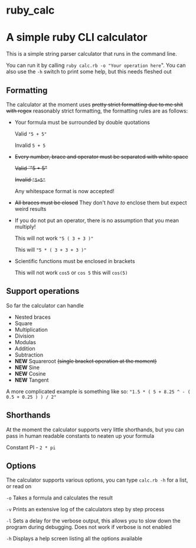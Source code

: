 # ruby_calc
# A simple ruby CLI calculator

This is a simple string parser calculator that runs in the command line.

You can run it by calling `ruby calc.rb -o "Your operation here`". 
You can also use the `-h` switch to print some help, but this needs fleshed out

## Formatting

The calculator at the moment uses ~~pretty strict formatting due to me shit with regex~~ reasonably strict formatting, the formatting rules are as follows:

* Your formula must be surrounded by double quotations

   Valid `"5 + 5"`
   
   Invalid `5 + 5`
  
* ~~Every number, brace and operator must be separated with white space~~

   ~~Valid `"5 + 5"~~
   
   ~~Invalid `"5+5"`~~
   
   Any whitespace format is now accepted!
   
* ~~All braces must be closed~~ They don't _have to_ enclose them but expect weird results
* If you do not put an operator, there is no assumption that you mean multiply!

   This will not work `"5 ( 3 + 3 )"`
   
   This will `"5 * ( 3 + 3 + 3 )"`
   
* Scientific functions must be enclosed in brackets
   
   This will not work `cos5` or `cos 5`
   this will `cos(5)`
   

## Support operations

So far the calculator can handle 
* Nested braces
* Square 
* Multiplication 
* Division
* Modulas
* Addition 
* Subtraction
* **NEW** Squareroot ~~(single bracket operation at the moment)~~
* **NEW** Sine
* **NEW** Cosine
* **NEW** Tangent


A more complicated example is something like so:
   `"1.5 * ( 5 + 8.25 ^ - ( 0.5 + 0.25 ) ) / 2"`
   
## Shorthands

At the moment the calculator supports very little shorthands, but you can pass in human readable constants to neaten up your
formula    

   Constant PI - `2 * pi`
   
## Options

The calculator supports various options, you can type `calc.rb -h` for a list, or read on

`-o` Takes a formula and calculates the result

`-v` Prints an extensive log of the calculators step by step process

`-l` Sets a delay for the verbose output, this allows you to slow down the program during debugging. Does not work if verbose is not enabled

`-h` Displays a help screen listing all the options available

